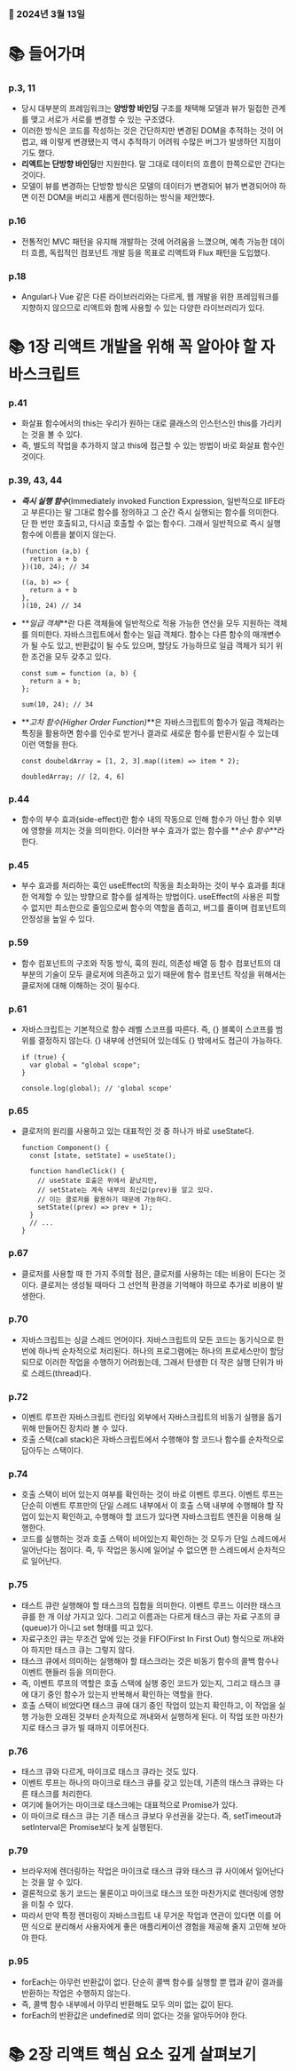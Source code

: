 ### 📅 2024년 3월 13일

# 📚 들어가며

### p.3, 11

- 당시 대부분의 프레임워크는 **양방향 바인딩** 구조를 채택해 모델과 뷰가 밀접한 관계를 맺고 서로가 서로를 변경할 수 있는 구조였다.
- 이러한 방식은 코드를 작성하는 것은 간단하지만 변경된 DOM을 추적하는 것이 어렵고, 왜 이렇게 변경됐는지 역시 추적하기 어려워 수많은 버그가 발생하던 지점이기도 했다.
- **리액트는 단방향 바인딩**만 지원한다. 말 그대로 데이터의 흐름이 한쪽으로만 간다는 것이다.
- 모델이 뷰를 변경하는 단방향 방식은 모델의 데이터가 변경되어 뷰가 변경되어야 하면 이전 DOM을 버리고 새롭게 렌더링하는 방식을 제안했다.

### p.16

- 전통적인 MVC 패턴을 유지해 개발하는 것에 어려움을 느꼈으며, 예측 가능한 데이터 흐름, 독립적인 컴포넌트 개발 등을 목표로 리액트와 Flux 패턴을 도입했다.

### p.18

- Angular나 Vue 같은 다른 라이브러리와는 다르게, 웹 개발을 위한 프레임워크를 지향하지 않으므로 리액트와 함께 사용할 수 있는 다양한 라이브러리가 있다.

# 📚 1장 리액트 개발을 위해 꼭 알아야 할 자바스크립트

### p.41

- 화살표 함수에서의 this는 우리가 원하는 대로 클래스의 인스턴스인 this를 가리키는 것을 볼 수 있다.
- 즉, 별도의 작업을 추가하지 않고 this에 접근할 수 있는 방법이 바로 화살표 함수인 것이다.

### p.39, 43, 44

- **_즉시 실행 함수_**(Immediately invoked Function Expression, 일반적으로 IIFE라고 부른다)는 말 그대로 함수를 정의하고 그 순간 즉시 실행되는 함수를 의미한다. 단 한 번만 호출되고, 다시금 호출할 수 없는 함수다. 그래서 일반적으로 즉시 실행 함수에 이름을 붙이지 않는다.

  ```tsx
  (function (a,b) {
    return a + b
  })(10, 24); // 34

  ((a, b) => {
    return a + b
  },
  )(10, 24) // 34
  ```

- **_일급 객체_**란 다른 객체들에 일반적으로 적용 가능한 연산을 모두 지원하는 객체를 의미한다. 자바스크립트에서 함수는 일급 객체다. 함수는 다른 함수의 매개변수가 될 수도 있고, 반환값이 될 수도 있으며, 할당도 가능하므로 일급 객체가 되기 위한 조건을 모두 갖추고 있다.

  ```tsx
  const sum = function (a, b) {
    return a + b;
  };

  sum(10, 24); // 34
  ```

- **_고차 함수(Higher Order Function)_**은 자바스크립트의 함수가 일급 객체라는 특징을 활용하면 함수를 인수로 받거나 결과로 새로운 함수를 반환시킬 수 있는데 이런 역할을 한다.

  ```tsx
  const doubeldArray = [1, 2, 3].map((item) => item * 2);

  doubledArray; // [2, 4, 6]
  ```

### p.44

- 함수의 부수 효과(side-effect)란 함수 내의 작동으로 인해 함수가 아닌 함수 외부에 영향을 끼치는 것을 의미한다. 이러한 부수 효과가 없는 함수를 **_순수 함수_**라 한다.

### p.45

- 부수 효과를 처리하는 훅인 useEffect의 작동을 최소화하는 것이 부수 효과를 최대한 억제할 수 있는 방향으로 함수를 설계하는 방법이다. useEffect의 사용은 피할 수 없지만 최소한으로 줄임으로써 함수의 역할을 좁히고, 버그를 줄이며 컴포넌트의 안정성을 높일 수 있다.

### p.59

- 함수 컴포넌트의 구조와 작동 방식, 훅의 원리, 의존성 배열 등 함수 컴포넌트의 대부분의 기술이 모두 클로저에 의존하고 있기 때문에 함수 컴포넌트 작성을 위해서는 클로저에 대해 이해하는 것이 필수다.

### p.61

- 자바스크립트는 기본적으로 함수 레벨 스코프를 따른다. 즉, {} 블록이 스코프를 범위를 결정하지 않는다. {} 내부에 선언되어 있는데도 {} 밖에서도 접근이 가능하다.

  ```tsx
  if (true) {
    var global = "global scope";
  }

  console.log(global); // 'global scope'
  ```

### p.65

- 클로저의 원리를 사용하고 있는 대표적인 것 중 하나가 바로 useState다.

  ```tsx
  function Component() {
    const [state, setState] = useState();

    function handleClick() {
      // useState 호출은 위에서 끝났지만,
      // setState는 계속 내부의 최신값(prev)을 알고 있다.
      // 이는 클로저를 활용하기 때문에 가능하다.
      setState((prev) => prev + 1);
    }
    // ...
  }
  ```

### p.67

- 클로저를 사용할 때 한 가지 주의할 점은, 클로저를 사용하는 데는 비용이 든다는 것이다. 클로저는 생성될 때마다 그 선언적 환경을 기억해야 하므로 추가로 비용이 발생한다.

### p.70

- 자바스크립트는 싱글 스레드 언어이다. 자바스크립트의 모든 코드는 동기식으로 한 번에 하나씩 순차적으로 처리된다. 하나의 프로그램에는 하나의 프로세스만이 할당되므로 이러한 작업을 수행하기 어려웠는데, 그래서 탄생한 더 작은 실행 단위가 바로 스레드(thread)다.

### p.72

- 이벤트 루프란 자바스크립트 런타임 외부에서 자바스크립트의 비동기 실행을 돕기 위해 만들어진 장치라 볼 수 있다.
- 호출 스택(call stack)은 자바스크립트에서 수행해야 할 코드나 함수를 순차적으로 담아두는 스택이다.

### p.74

- 호출 스택이 비어 있는지 여부를 확인하는 것이 바로 이벤트 루프다. 이벤트 루프는 단순히 이벤트 루프만의 단일 스레드 내부에서 이 호출 스택 내부에 수행해야 할 작업이 있는지 확인하고, 수행해야 할 코드가 있다면 자바스크립트 엔진을 이용해 실행한다.
- 코드를 실행하는 것과 호출 스택이 비어있는지 확인하는 것 모두가 단일 스레드에서 일어난다는 점이다. 즉, 두 작업은 동시에 일어날 수 없으면 한 스레드에서 순차적으로 일어난다.

### p.75

- 태스트 큐란 실행해야 할 태스크의 집합을 의미한다. 이벤트 루프느 이러한 태스크 큐를 한 개 이상 가지고 있다. 그리고 이름과는 다르게 태스크 큐는 자료 구조의 큐(queue)가 아니고 set 형태를 띠고 있다.
- 자료구조인 큐는 무조건 앞에 있는 것을 FIFO(First In First Out) 형식으로 꺼내와야 하지만 태스크 큐는 그렇지 않다.
- 태스크 큐에서 의미하는 실행해야 할 태스크라는 것은 비동기 함수의 콜백 함수나 이벤트 핸들러 등을 의미한다.
- 즉, 이벤트 루프의 역할은 호출 스택에 실행 중인 코드가 있는지, 그리고 태스크 큐에 대기 중인 함수가 있는지 반복해서 확인하는 역할을 한다.
- 호출 스택이 비었다면 태스크 큐에 대기 중인 작업이 있는지 확인하고, 이 작업을 실행 가능한 오래된 것부터 순차적으로 꺼내와서 실행하게 된다. 이 작업 또한 마찬가지로 태스크 큐가 빌 때까지 이루어진다.

### p.76

- 태스크 큐와 다르게, 마이크로 태스크 큐라는 것도 있다.
- 이벤트 루프는 하나의 마이크로 태스크 큐를 갖고 있는데, 기존의 태스크 큐와는 다른 태스크를 처리한다.
- 여기에 들어가는 마이크로 태스크에는 대표적으로 Promise가 있다.
- 이 마이크로 태스크 큐는 기존 태스크 큐보다 우선권을 갖는다. 즉, setTimeout과 setInterval은 Promise보다 늦게 실행된다.

### p.79

- 브라우저에 렌더링하는 작업은 마이크로 태스크 큐와 태스크 큐 사이에서 일어난다는 것을 알 수 있다.
- 결론적으로 동기 코드는 물론이고 마이크로 태스크 또한 마찬가지로 렌더링에 영향을 미칠 수 있다.
- 따라서 만약 특정 렌더링이 자바스크립트 내 무거운 작업과 연관이 있다면 이를 어떤 식으로 분리해서 사용자에게 좋은 애플리케이션 경험을 제공해 줄지 고민해 보아야 한다.

### p.95

- forEach는 아무런 반환값이 없다. 단순히 콜백 함수를 실행할 뿐 맵과 같이 결과를 반환하는 작업은 수행하지 않는다.
- 즉, 콜백 함수 내부에서 아무리 반환해도 모두 의미 없는 값이 된다.
- forEach의 반환값은 undefined로 의미 없다는 것을 알아두어야 한다.

# 📚 2장 리액트 핵심 요소 깊게 살펴보기
